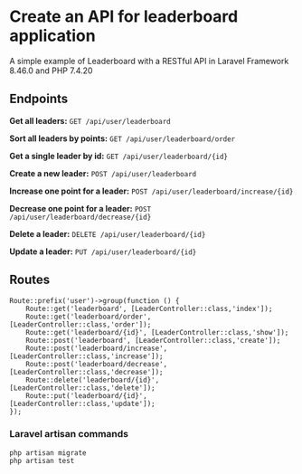 # Create an API for leaderboard application

A simple example of Leaderboard with a RESTful API in Laravel Framework 8.46.0 and PHP 7.4.20

## Endpoints

**Get all leaders:** `GET /api/user/leaderboard`

**Sort all leaders by points:** `GET /api/user/leaderboard/order`

**Get a single leader by id:** `GET /api/user/leaderboard/{id}`

**Create a new leader:** `POST /api/user/leaderboard`

**Increase one point for a leader:** `POST /api/user/leaderboard/increase/{id}`

**Decrease one point for a leader:** `POST /api/user/leaderboard/decrease/{id}`

**Delete a leader:** `DELETE /api/user/leaderboard/{id}`

**Update a leader:** `PUT /api/user/leaderboard/{id}`

## Routes

```
Route::prefix('user')->group(function () {
    Route::get('leaderboard', [LeaderController::class,'index']);
    Route::get('leaderboard/order', [LeaderController::class,'order']);
    Route::get('leaderboard/{id}', [LeaderController::class,'show']);
    Route::post('leaderboard', [LeaderController::class,'create']);
    Route::post('leaderboard/increase', [LeaderController::class,'increase']);
    Route::post('leaderboard/decrease', [LeaderController::class,'decrease']);
    Route::delete('leaderboard/{id}', [LeaderController::class,'delete']);
    Route::put('leaderboard/{id}', [LeaderController::class,'update']);
});
```

### Laravel artisan commands

```
php artisan migrate
php artisan test 
```
